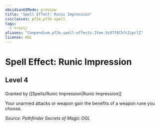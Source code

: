 ```yaml
---
obsidianUIMode: preview
title: "Spell Effect: Runic Impression"
cssclasses: pf2e,pf2e-spell
tags:
  - trait/
aliases: "Compendium.pf2e.spell-effects.Item.Vc97f8ChfcZzprlZ"
license: OGL
---
```

# Spell Effect: Runic Impression
## Level 4
### 






Granted by [[Spells/Runic Impression|Runic Impression]]

Your unarmed attacks or weapon gain the benefits of a weapon rune you choose.

*Source: Pathfinder Secrets of Magic*
*OGL*